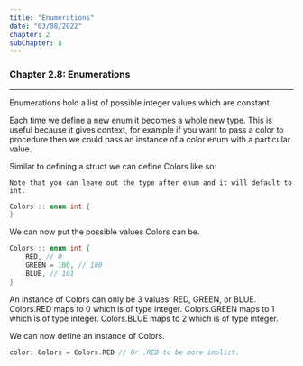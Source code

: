 ```yaml
---
title: "Enumerations"
date: "03/08/2022"
chapter: 2
subChapter: 8
---
```


### Chapter 2.8: Enumerations
---

Enumerations hold a list of possible integer values which are constant.

Each time we define a new enum it becomes a whole new type.
This is useful because it gives context, 
for example if you want to pass a color to procedure then we could pass an instance of a color enum with a particular value.

Similar to defining a struct we can define Colors like so:
```shell
Note that you can leave out the type after enum and it will default to int.
```
```cpp
Colors :: enum int {
}
```

We can now put the possible values Colors can be.
```cpp
Colors :: enum int {
    RED, // 0
    GREEN = 100, // 100
    BLUE, // 101
}
```

An instance of Colors can only be 3 values: RED, GREEN, or BLUE. 
Colors.RED maps to 0 which is of type integer.
Colors.GREEN maps to 1 which is of type integer.
Colors.BLUE maps to 2 which is of type integer.

We can now define an instance of Colors.
```cpp
color: Colors = Colors.RED // Or .RED to be more implict.
```

